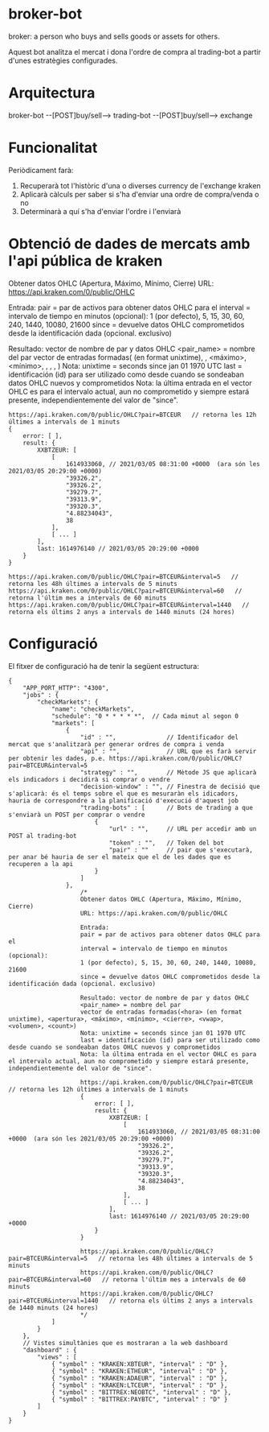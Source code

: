 # broker-bot
broker: a person who buys and sells goods or assets for others. 

Aquest bot analitza el mercat i dona l'ordre de compra al trading-bot a partir d'unes estratègies configurades.

# Arquitectura
broker-bot --[POST]buy/sell--> trading-bot --[POST]buy/sell--> exchange

# Funcionalitat
Periòdicament farà:
1. Recuperarà tot l'històric d'una o diverses currency de l'exchange kraken
2. Aplicarà càlculs per saber si s'ha d'enviar una ordre de compra/venda o no
3. Determinarà a quí s'ha d'enviar l'ordre i l'enviarà

# Obtenció de dades de mercats amb l'api pública de kraken
Obtener datos OHLC (Apertura, Máximo, Mínimo, Cierre)
URL: https://api.kraken.com/0/public/OHLC

Entrada:
pair = par de activos para obtener datos OHLC para el 
interval = intervalo de tiempo en minutos (opcional):
1 (por defecto), 5, 15, 30, 60, 240, 1440, 10080, 21600
since = devuelve datos OHLC comprometidos desde la identificación dada (opcional. exclusivo)

Resultado: vector de nombre de par y datos OHLC
<pair_name> = nombre del par
vector de entradas formadas(<hora> (en format unixtime), <apertura>, <máximo>, <mínimo>, <cierre>, <vwap>, <volumen>, <count>)
Nota: unixtime = seconds since jan 01 1970 UTC
last = identificación (id) para ser utilizado como desde cuando se sondeaban datos OHLC nuevos y comprometidos
Nota: la última entrada en el vector OHLC es para el intervalo actual, aun no comprometido y siempre estará presente, independientemente del valor de "since".

```
https://api.kraken.com/0/public/OHLC?pair=BTCEUR   // retorna les 12h últimes a intervals de 1 minuts
{
    error: [ ],
    result: {
        XXBTZEUR: [
            [
                1614933060, // 2021/03/05 08:31:00 +0000  (ara són les 2021/03/05 20:29:00 +0000)
                "39326.2",
                "39326.2",
                "39279.7",
                "39313.9",
                "39320.3",
                "4.88234043",
                38
            ],
            [ ... ]
        ],
        last: 1614976140 // 2021/03/05 20:29:00 +0000
    }
}

https://api.kraken.com/0/public/OHLC?pair=BTCEUR&interval=5   // retorna les 48h últimes a intervals de 5 minuts
https://api.kraken.com/0/public/OHLC?pair=BTCEUR&interval=60   // retorna l'últim mes a intervals de 60 minuts
https://api.kraken.com/0/public/OHLC?pair=BTCEUR&interval=1440   // retorna els últims 2 anys a intervals de 1440 minuts (24 hores)
```

# Configuració
El fitxer de configuració ha de tenir la següent estructura:
```
{
    "APP_PORT_HTTP": "4300",
    "jobs" : {
        "checkMarkets": {   
            "name": "checkMarkets",
            "schedule": "0 * * * * *",  // Cada minut al segon 0
            "markets": [
                {
                    "id" : "",              // Identificador del mercat que s'analitzarà per generar ordres de compra i venda
                    "api" : "",             // URL que es farà servir per obtenir les dades, p.e. https://api.kraken.com/0/public/OHLC?pair=BTCEUR&interval=5
                    "strategy" : "",        // Mètode JS que aplicarà els indicadors i decidirà si comprar o vendre
                    "decision-window" : "", // Finestra de decisió que s'aplicarà: és el temps sobre el que es mesuraràn els idicadors, hauria de correspondre a la planificació d'execució d'aquest job
                    "trading-bots" : [      // Bots de trading a que s'enviarà un POST per comprar o vendre
                        {
                            "url" : "",     // URL per accedir amb un POST al trading-bot
                            "token" : "",   // Token del bot
                            "pair" : ""     // pair que s'executarà, per anar bé hauria de ser el mateix que el de les dades que es recuperen a la api
                        }
                    ]
                },
                    /*
                    Obtener datos OHLC (Apertura, Máximo, Mínimo, Cierre)
                    URL: https://api.kraken.com/0/public/OHLC

                    Entrada:
                    pair = par de activos para obtener datos OHLC para el 
                    interval = intervalo de tiempo en minutos (opcional):
                    1 (por defecto), 5, 15, 30, 60, 240, 1440, 10080, 21600
                    since = devuelve datos OHLC comprometidos desde la identificación dada (opcional. exclusivo)

                    Resultado: vector de nombre de par y datos OHLC
                    <pair_name> = nombre del par
                    vector de entradas formadas(<hora> (en format unixtime), <apertura>, <máximo>, <mínimo>, <cierre>, <vwap>, <volumen>, <count>)
                    Nota: unixtime = seconds since jan 01 1970 UTC
                    last = identificación (id) para ser utilizado como desde cuando se sondeaban datos OHLC nuevos y comprometidos
                    Nota: la última entrada en el vector OHLC es para el intervalo actual, aun no comprometido y siempre estará presente, independientemente del valor de "since".

                    https://api.kraken.com/0/public/OHLC?pair=BTCEUR   // retorna les 12h últimes a intervals de 1 minuts
                    {
                        error: [ ],
                        result: {
                            XXBTZEUR: [
                                [
                                    1614933060, // 2021/03/05 08:31:00 +0000  (ara són les 2021/03/05 20:29:00 +0000)
                                    "39326.2",
                                    "39326.2",
                                    "39279.7",
                                    "39313.9",
                                    "39320.3",
                                    "4.88234043",
                                    38
                                ],
                                [ ... ]
                            ],
                            last: 1614976140 // 2021/03/05 20:29:00 +0000
                        }
                    }

                    https://api.kraken.com/0/public/OHLC?pair=BTCEUR&interval=5   // retorna les 48h últimes a intervals de 5 minuts
                    https://api.kraken.com/0/public/OHLC?pair=BTCEUR&interval=60   // retorna l'últim mes a intervals de 60 minuts
                    https://api.kraken.com/0/public/OHLC?pair=BTCEUR&interval=1440   // retorna els últims 2 anys a intervals de 1440 minuts (24 hores)
                    */
            ]
        }
    },
    // Vistes simultànies que es mostraran a la web dashboard
    "dashboard" : {
        "views" : [
            { "symbol" : "KRAKEN:XBTEUR", "interval" : "D" },
            { "symbol" : "KRAKEN:ETHEUR", "interval" : "D" },
            { "symbol" : "KRAKEN:ADAEUR", "interval" : "D" },
            { "symbol" : "KRAKEN:LTCEUR", "interval" : "D" },
            { "symbol" : "BITTREX:NEOBTC", "interval" : "D" },
            { "symbol" : "BITTREX:PAYBTC", "interval" : "D" }
        ]
    }
}
```